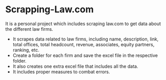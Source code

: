 # Scrapping-Law.com
It is a personal project which includes scraping law.com to get data about the different law firms.

- It scrapes data related to law firms, including name, description, link, total offices, total headcount, revenue, associates, equity partners, ranking, etc. 
- Create a folder for each firm and save the excel file in the respective folder. 
- It also creates one extra excel file that includes all the data. 
- It includes proper measures to combat errors.
